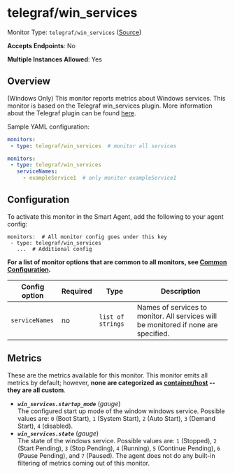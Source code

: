 
<!--- Generated by to-integrations-repo script in Smart Agent repo, DO NOT MODIFY HERE --->
<!--- GENERATED BY gomplate from scripts/docs/templates/monitor-page.md.tmpl --->

# telegraf/win_services

Monitor Type: `telegraf/win_services` ([Source](https://github.com/signalfx/signalfx-agent/tree/main/pkg/monitors/telegraf/monitors/winservices))

**Accepts Endpoints**: No

**Multiple Instances Allowed**: Yes

## Overview

(Windows Only) This monitor reports metrics about Windows services.
This monitor is based on the Telegraf win_services plugin.  More information about the Telegraf plugin
can be found [here](https://github.com/influxdata/telegraf/tree/master/plugins/inputs/win_services).

Sample YAML configuration:

```yaml
monitors:
 - type: telegraf/win_services  # monitor all services
```

```yaml
monitors:
 - type: telegraf/win_services
   serviceNames:
     - exampleService1  # only monitor exampleService1
```


## Configuration

To activate this monitor in the Smart Agent, add the following to your
agent config:

```
monitors:  # All monitor config goes under this key
 - type: telegraf/win_services
   ...  # Additional config
```

**For a list of monitor options that are common to all monitors, see [Common
Configuration](../monitor-config.html#common-configuration).**


| Config option | Required | Type | Description |
| --- | --- | --- | --- |
| `serviceNames` | no | `list of strings` | Names of services to monitor.  All services will be monitored if none are specified. |


## Metrics

These are the metrics available for this monitor.
This monitor emits all metrics by default; however, **none are categorized as
[container/host](https://docs.splunk.com/observability/admin/subscription-usage/monitor-imm-billing-usage.html#about-custom-bundled-and-high-resolution-metrics)
-- they are all custom**.


 - ***`win_services.startup_mode`*** (*gauge*)<br>    The configured start up mode of the window windows service.  Possible values are: `0` (Boot Start), `1` (System Start), `2` (Auto Start), `3` (Demand Start), `4` (disabled).
 - ***`win_services.state`*** (*gauge*)<br>    The state of the windows service.  Possible values are: `1` (Stopped), `2` (Start Pending), `3` (Stop Pending), `4` (Running), `5` (Continue Pending), `6` (Pause Pending), and `7` (Paused).
The agent does not do any built-in filtering of metrics coming out of this
monitor.


